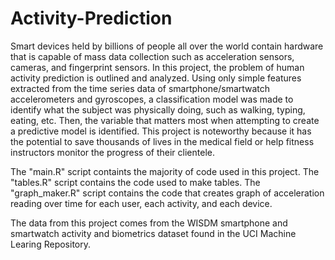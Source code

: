 # Activity-Prediction
Smart devices held by billions of people all over the world contain hardware 
that is capable of mass data collection such as acceleration sensors, cameras, 
and fingerprint sensors. In this project, the problem of human activity 
prediction is outlined and analyzed. Using only simple features extracted from
the time series data of smartphone/smartwatch accelerometers and gyroscopes, a 
classification model was made to identify what the subject was physically doing,
such as walking, typing, eating, etc. Then, the variable that matters most when 
attempting to create a predictive model is identified. This project is noteworthy 
because it has the potential to save thousands of lives in the medical field or 
help fitness instructors monitor the progress of their clientele. 

The "main.R" script containts the majority of code used in this project.
The "tables.R" script contains the code used to make tables.
The "graph_maker.R" script contains the code that creates graph of acceleration 
reading over time for each user, each activity, and each device.
  
The data from this project comes from the WISDM smartphone and smartwatch activity 
and biometrics dataset found in the UCI Machine Learing Repository.
